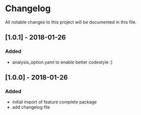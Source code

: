 # Changelog
All notable changes to this project will be documented in this file.

## [1.0.1] - 2018-01-26
### Added
- analysis_option.yaml to enable better codestyle :)

## [1.0.0] - 2018-01-26
### Added
- initial import of feature complete package
- add changelog file
